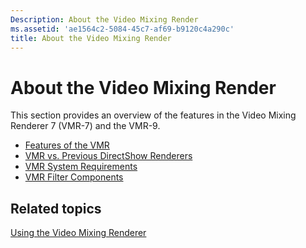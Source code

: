 ```yaml
---
Description: About the Video Mixing Render
ms.assetid: 'ae1564c2-5084-45c7-af69-b9120c4a290c'
title: About the Video Mixing Render
---
```


# About the Video Mixing Render

This section provides an overview of the features in the Video Mixing Renderer 7 (VMR-7) and the VMR-9.

-   [Features of the VMR](features-of-the-vmr.md)
-   [VMR vs. Previous DirectShow Renderers](vmr-vs--previous-directshow-renderers.md)
-   [VMR System Requirements](vmr-system-requirements.md)
-   [VMR Filter Components](vmr-filter-components.md)

## Related topics

<dl> <dt>

[Using the Video Mixing Renderer](using-the-video-mixing-renderer.md)
</dt> </dl>

 

 



